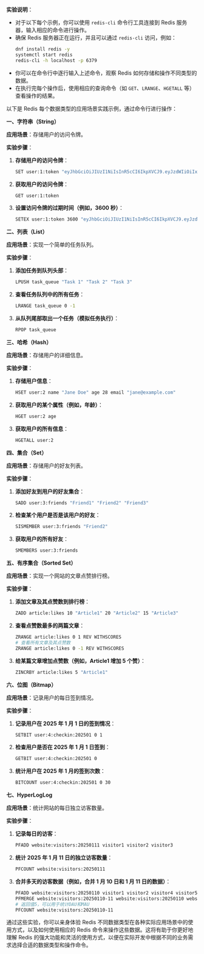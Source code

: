 **实验说明**：
- 对于以下每个示例，你可以使用 `redis-cli` 命令行工具连接到 Redis 服务器，输入相应的命令进行操作。
- 确保 Redis 服务器正在运行，并且可以通过 `redis-cli` 访问，例如：
    ```bash
    dnf install redis -y
    systemctl start redis
    redis-cli -h localhost -p 6379
    ```
- 你可以在命令行中逐行输入上述命令，观察 Redis 如何存储和操作不同类型的数据。
- 在执行完每个操作后，使用相应的查询命令（如 `GET`、`LRANGE`、`HGETALL` 等）查看操作的结果。


以下是 Redis 每个数据类型的应用场景实践示例，通过命令行进行操作：

**一、字符串（String）**

**应用场景**：存储用户的访问令牌。

**实验步骤**：
1. **存储用户的访问令牌**：
    ```bash
    SET user:1:token "eyJhbGciOiJIUzI1NiIsInR5cCI6IkpXVCJ9.eyJzdWIiOiIxMjM0NTY3ODkwIiwibmFtZSI6IkpvaG4gRG9lIiwiaWF0IjoxNTE2MjM5MDIyfQ.SflKxwRJSMeKKF2QT4fwpMeJf36POk6yJV_adQssw5c"
    ```
2. **获取用户的访问令牌**：
    ```bash
    GET user:1:token
    ```
3. **设置访问令牌的过期时间（例如，3600 秒）**：
    ```bash
    SETEX user:1:token 3600 "eyJhbGciOiJIUzI1NiIsInR5cCI6IkpXVCJ9.eyJzdWIiOiIxMjM0NTY3ODkwIiwibmFtZSI6IkpvaG4gRG9lIiwiaWF0IjoxNTE2MjM5MDIyfQ.SflKxwRJSMeKKF2QT4fwpMeJf36POk6yJV_adQssw5c"
    ```


**二、列表（List）**

**应用场景**：实现一个简单的任务队列。

**实验步骤**：
1. **添加任务到队列头部**：
    ```bash
    LPUSH task_queue "Task 1" "Task 2" "Task 3"
    ```
2. **查看任务队列中的所有任务**：
    ```bash
    LRANGE task_queue 0 -1
    ```
3. **从队列尾部取出一个任务（模拟任务执行）**：
    ```bash
    RPOP task_queue
    ```


**三、哈希（Hash）**

**应用场景**：存储用户的详细信息。

**实验步骤**：
1. **存储用户信息**：
    ```bash
    HSET user:2 name "Jane Doe" age 28 email "jane@example.com"
    ```
2. **获取用户的某个属性（例如，年龄）**：
    ```bash
    HGET user:2 age
    ```
3. **获取用户的所有信息**：
    ```bash
    HGETALL user:2
    ```


**四、集合（Set）**

**应用场景**：存储用户的好友列表。

**实验步骤**：
1. **添加好友到用户的好友集合**：
    ```bash
    SADD user:3:friends "Friend1" "Friend2" "Friend3"
    ```
2. **检查某个用户是否是该用户的好友**：
    ```bash
    SISMEMBER user:3:friends "Friend2"
    ```
3. **获取用户的所有好友**：
    ```bash
    SMEMBERS user:3:friends
    ```


**五、有序集合（Sorted Set）**

**应用场景**：实现一个网站的文章点赞排行榜。

**实验步骤**：
1. **添加文章及其点赞数到排行榜**：
    ```bash
    ZADD article:likes 10 "Article1" 20 "Article2" 15 "Article3"
    ```
2. **查看点赞数最多的两篇文章**：
    ```bash
    ZRANGE article:likes 0 1 REV WITHSCORES
    # 查看所有文章及其点赞数
    ZRANGE article:likes 0 -1 REV WITHSCORES
    ```
3. **给某篇文章增加点赞数（例如，Article1 增加 5 个赞）**：
    ```bash
    ZINCRBY article:likes 5 "Article1"
    ```


**六、位图（Bitmap）**

**应用场景**：记录用户的每日签到情况。

**实验步骤**：
1. **记录用户在 2025 年 1 月 1 日的签到情况**：
    ```bash
    SETBIT user:4:checkin:202501 0 1
    ```
2. **检查用户是否在 2025 年 1 月 1 日签到**：
    ```bash
    GETBIT user:4:checkin:202501 0
    ```
3. **统计用户在 2025 年 1 月的签到次数**：
    ```bash
    BITCOUNT user:4:checkin:202501 0 30
    ```


**七、HyperLogLog**

**应用场景**：统计网站的每日独立访客数量。

**实验步骤**：
1. **记录每日的访客**：
    ```bash
    PFADD website:visitors:20250111 visitor1 visitor2 visitor3
    ```
2. **统计 2025 年 1 月 11 日的独立访客数量**：
    ```bash
    PFCOUNT website:visitors:20250111
    ```
3. **合并多天的访客数据（例如，合并 1 月 10 日和 1 月 11 日的数据）**：
    ```bash
    PFADD website:visitors:20250110 visitor1 visitor2 visitor4 visitor5
    PFMERGE website:visitors:20250110-11 website:visitors:20250110 website:visitors:20250111
    # 返回值5，可以用于统计DAU和MAU
    PFCOUNT website:visitors:20250110-11
    ```


通过这些实验，你可以亲身体验 Redis 不同数据类型在各种实际应用场景中的使用方式，以及如何使用相应的 Redis 命令来操作这些数据。这将有助于你更好地理解 Redis 的强大功能和灵活的使用方式，以便在实际开发中根据不同的业务需求选择合适的数据类型和操作命令。
